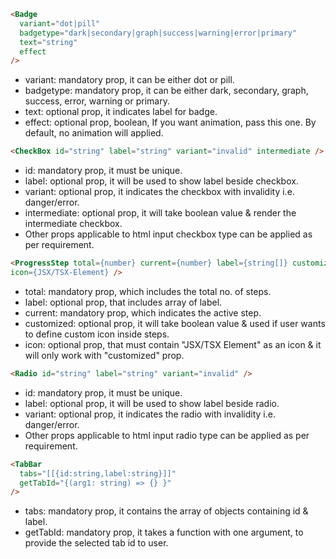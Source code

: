 ```html
<Badge
  variant="dot|pill"
  badgetype="dark|secondary|graph|success|warning|error|primary"
  text="string"
  effect
/>
```

<ul>
  <li>variant: mandatory prop, it can be either dot or pill.</li>
  <li>
    badgetype: mandatory prop, it can be either dark, secondary, graph, success, error, warning or primary.
  </li>
  <li>text: optional prop, it indicates label for badge.</li>
  <li>effect: optional prop, boolean, If you want animation, pass this one. By default, no animation will applied.</li>
</ul>

```html
<CheckBox id="string" label="string" variant="invalid" intermediate />
```

<ul>
  <li>id: mandatory prop, it must be unique.</li>
  <li>
    label: optional prop, it will be used to show label beside checkbox.
  </li>
  <li>variant: optional prop, it indicates the checkbox with invalidity i.e. danger/error.</li>
  <li>intermediate: optional prop, it will take boolean value & render the intermediate checkbox.</li>
  <li>Other props applicable to html input checkbox type can be applied as per requirement.</li>
</ul>

```html
<ProgressStep total={number} current={number} label={string[]} customized
icon={JSX/TSX-Element} />
```

<ul>
  <li>total: mandatory prop, which includes the total no. of steps.</li>
  <li>label: optional prop, that includes array of label.</li>
  <li>current: mandatory prop, which indicates the active step.</li>
  <li>
    customized: optional prop, it will take boolean value & used if user wants to define custom icon inside steps.
  </li>
  <li>
    icon: optional prop, that must contain "JSX/TSX Element" as an icon & it
    will only work with "customized" prop.
  </li>
</ul>

```html
<Radio id="string" label="string" variant="invalid" />
```

<ul>
  <li>id: mandatory prop, it must be unique.</li>
  <li>
    label: optional prop, it will be used to show label beside radio.
  </li>
  <li>variant: optional prop, it indicates the radio with invalidity i.e. danger/error.</li>
  <li>Other props applicable to html input radio type can be applied as per requirement.</li>
</ul>

```html
<TabBar
  tabs="[[{id:string,label:string}]]"
  getTabId="{(arg1: string) => {} }"
/>
```

<ul>
<li>tabs: mandatory prop, it contains the array of objects containing id & label.</li>
<li>getTabId: mandatory prop, it takes a function with one argument, to provide the selected tab id to user.</li>
</ul>
